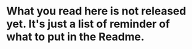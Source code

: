 # What you read here is not released yet. It's just a list of reminder of what to put in the Readme.
